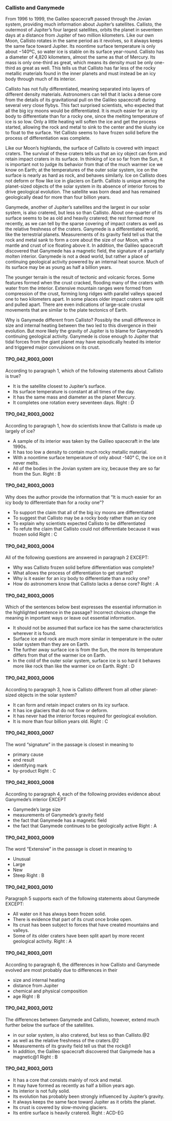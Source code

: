 ### Callisto and Ganymede
From 1996 to 1999, the Galileo spacecraft passed through the Jovian system, providing much information about Jupiter’s satellites. Callisto, the outermost of Jupiter’s four largest satellites, orbits the planet in seventeen days at a distance from Jupiter of two million kilometers. Like our own Moon, Callisto rotates in the same period as it revolves, so it always keeps the same face toward Jupiter. Its noontime surface temperature is only about −140ºC, so water ice is stable on its surface year-round. Callisto has a diameter of 4,820 kilometers, almost the same as that of Mercury. Its mass is only one-third as great, which means its density must be only one-third as great as well. This tells us that Callisto has far less of the rocky metallic materials found in the inner planets and must instead be an icy body through much of its interior.

Callisto has not fully differentiated, meaning separated into layers of different density materials. Astronomers can tell that it lacks a dense core from the details of its gravitational pull on the Galileo spacecraft during several very close flybys. This fact surprised scientists, who expected that all the big icy moons would be differentiated. It is much easier for an icy body to differentiate than for a rocky one, since the melting temperature of ice is so low. Only a little heating will soften the ice and get the process started, allowing the rock and metal to sink to the center and the slushy ice to float to the surface. Yet Callisto seems to have frozen solid before the process of differentiation was complete.

Like our Moon’s highlands, the surface of Callisto is covered with impact craters. The survival of these craters tells us that an icy object can form and retain impact craters in its surface. In thinking of ice so far from the Sun, it is important not to judge its behavior from that of the much warmer ice we know on Earth; at the temperatures of the outer solar system, ice on the surface is nearly as hard as rock, and behaves similarly. Ice on Callisto does not deform or flow like ice in glaciers on Earth. Callisto is unique among the planet-sized objects of the solar system in its absence of interior forces to drive geological evolution. The satellite was born dead and has remained geologically dead for more than four billion years.

Ganymede, another of Jupiter’s satellites and the largest in our solar system, is also cratered, but less so than Callisto. About one-quarter of its surface seems to be as old and heavily cratered; the rest formed more recently, as we can tell by the sparse covering of impact craters as well as the relative freshness of the craters. Ganymede is a differentiated world, like the terrestrial planets. Measurements of its gravity field tell us that the rock and metal sank to form a core about the size of our Moon, with a mantle and crust of ice floating above it. In addition, the Galileo spacecraft discovered that Ganymede has a magnetic field, the signature of a partially molten interior. Ganymede is not a dead world, but rather a place of continuing geological activity powered by an internal heat source. Much of its surface may be as young as half a billion years.

The younger terrain is the result of tectonic and volcanic forces. Some features formed when the crust cracked, flooding many of the craters with water from the interior. Extensive mountain ranges were formed from compression of the crust, forming long ridges with parallel valleys spaced one to two kilometers apart. In some places older impact craters were split and pulled apart. There are even indications of large-scale crustal movements that are similar to the plate tectonics of Earth.

Why is Ganymede different from Callisto? Possibly the small difference in size and internal heating between the two led to this divergence in their evolution. But more likely the gravity of Jupiter is to blame for Ganymede’s continuing geological activity. Ganymede is close enough to Jupiter that tidal forces from the giant planet may have episodically heated its interior and triggered major convulsions on its crust.

#### TPO_042_R003_Q001
According to paragraph 1, which of the following statements about Callisto is true?
- It is the satellite closest to Jupiter’s surface.
- Its surface temperature is constant at all times of the day.
- It has the same mass and diameter as the planet Mercury.
- It completes one rotation every seventeen days.
Right : D	

#### TPO_042_R003_Q002
According to paragraph 1, how do scientists know that Callisto is made up largely of ice?
- A sample of its interior was taken by the Galileo spacecraft in the late 1990s.
- It has too low a density to contain much rocky metallic material.
- With a noontime surface temperature of only about -140° C, the ice on it never melts.
- All of the bodies in the Jovian system are icy, because they are so far from the Sun.
Right : B	

#### TPO_042_R003_Q003
Why does the author provide the information that “It is much easier for an icy body to differentiate than for a rocky one”?
- To support the claim that all of the big icy moons are differentiated
- To suggest that Callisto may be a rocky body rather than an icy one
- To explain why scientists expected Callisto to be differentiated
- To refute the claim that Callisto could not differentiate because it was frozen solid
Right : C	

#### TPO_042_R003_Q004
All of the following questions are answered in paragraph 2 EXCEPT:
- Why was Callisto frozen solid before differentiation was complete?
- What allows the process of differentiation to get started?
- Why is it easier for an icy body to differentiate than a rocky one?
- How do astronomers know that Callisto lacks a dense core?
Right : A	

#### TPO_042_R003_Q005
Which of the sentences below best expresses the essential information in the highlighted sentence in the passage? Incorrect choices change the meaning in important ways or leave out essential information.
- It should not be assumed that surface ice has the same characteristics wherever it is found.
- Surface ice and rock are much more similar in temperature in the outer solar system than they are on Earth.
- The further away surface ice is from the Sun, the more its temperature differs from that of the warmer ice on Earth.
- In the cold of the outer solar system, surface ice is so hard it behaves more like rock than like the warmer ice on Earth.
Right : D	

#### TPO_042_R003_Q006
According to paragraph 3, how is Callisto different from all other planet-sized objects in the solar system?
- It can form and retain impact craters on its icy surface.
- It has ice glaciers that do not flow or deform.
- It has never had the interior forces required for geological evolution.
- It is more than four billion years old.
Right : C	

#### TPO_042_R003_Q007
The word “signature” in the passage is closest in meaning to
- primary cause
- end result
- identifying mark
- by-product
Right : C	

#### TPO_042_R003_Q008
According to paragraph 4, each of the following provides evidence about Ganymede’s interior EXCEPT
- Ganymede’s large size
- measurements of Ganymede’s gravity field
- the fact that Ganymede has a magnetic field
- the fact that Ganymede continues to be geologically active
Right : A	

#### TPO_042_R003_Q009
The word “Extensive” in the passage is closet in meaning to
- Unusual
- Large
- New
- Steep
Right : B	

#### TPO_042_R003_Q010
Paragraph 5 supports each of the following statements about Ganymede EXCEPT:
- All water on it has always been frozen solid.
- There is evidence that part of its crust once broke open.
- Its crust has been subject to forces that have created mountains and valleys.
- Some of its older craters have been split apart by more recent geological activity.
Right : A	

#### TPO_042_R003_Q011
According to paragraph 6, the differences in how Callisto and Ganymede evolved are most probably due to differences in their
- size and internal heating
- distance from Jupiter
- chemical and physical composition
- age
Right : B	

#### TPO_042_R003_Q012
The differences between Ganymede and Callisto, however, extend much further below the surface of the satellites.
- in our solar system, is also cratered, but less so than Callisto.@2
- as well as the relative freshness of the craters.@2
- Measurements of its gravity field tell us that the rock@1
- In addition, the Galileo spacecraft discovered that Ganymede has a magnetic@1
Right : B	

#### TPO_042_R003_Q013

- It has a core that consists mainly of rock and metal.
- It may have formed as recently as half a billion years ago.
- Its interior is not fully solid.
- Its evolution has probably been strongly influenced by Jupiter’s gravity.
- It always keeps the same face toward Jupiter as it orbits the planet.
- Its crust is covered by slow-moving glaciers.
- Its entire surface is heavily cratered.
Right : ACD-EG	